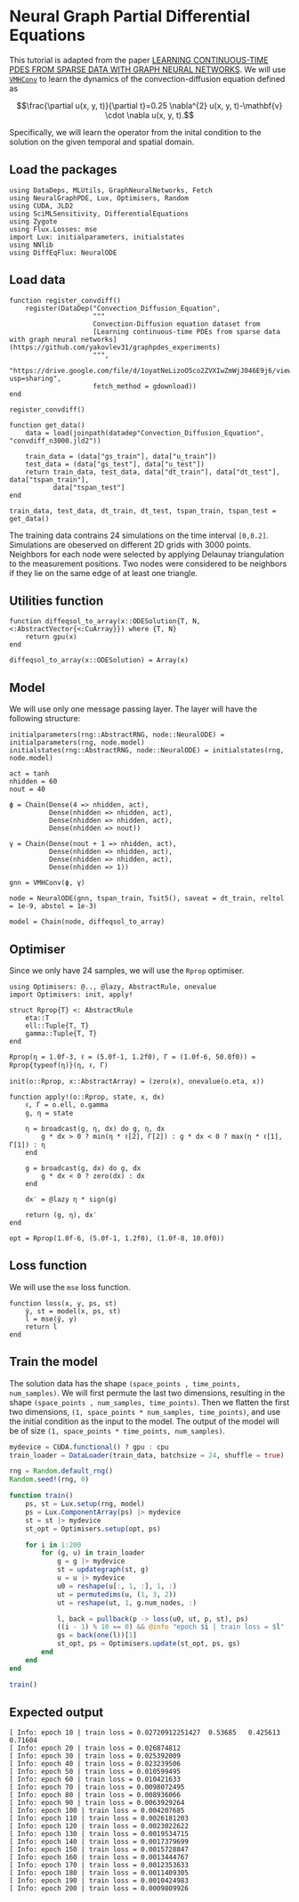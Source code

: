 # Neural Graph Partial Differential Equations

This tutorial is adapted from the paper [LEARNING CONTINUOUS-TIME PDES FROM SPARSE DATA WITH GRAPH NEURAL NETWORKS](https://github.com/yakovlev31/graphpdes_experiments/blob/master/convdiff/train.py).
We will use [`VMHConv`](@ref) to learn the dynamics of the convection-diffusion equation defined as

```math
\frac{\partial u(x, y, t)}{\partial t}=0.25 \nabla^{2} u(x, y, t)-\mathbf{v} \cdot \nabla u(x, y, t).
```

Specifically, we will learn the operator from the inital condition to the solution on the given temporal and spatial domain.

## Load the packages

```@example ngpde
using DataDeps, MLUtils, GraphNeuralNetworks, Fetch
using NeuralGraphPDE, Lux, Optimisers, Random
using CUDA, JLD2
using SciMLSensitivity, DifferentialEquations
using Zygote
using Flux.Losses: mse
import Lux: initialparameters, initialstates
using NNlib
using DiffEqFlux: NeuralODE
```

## Load data

```@example ngpde
function register_convdiff()
    register(DataDep("Convection_Diffusion_Equation",
                     """
                     Convection-Diffusion equation dataset from
                     [Learning continuous-time PDEs from sparse data with graph neural networks](https://github.com/yakovlev31/graphpdes_experiments)
                     """,
                     "https://drive.google.com/file/d/1oyatNeLizoO5co2ZVXIwZmWjJ046E9j6/view?usp=sharing",
                     fetch_method = gdownload))
end

register_convdiff()

function get_data()
    data = load(joinpath(datadep"Convection_Diffusion_Equation", "convdiff_n3000.jld2"))

    train_data = (data["gs_train"], data["u_train"])
    test_data = (data["gs_test"], data["u_test"])
    return train_data, test_data, data["dt_train"], data["dt_test"], data["tspan_train"],
           data["tspan_test"]
end

train_data, test_data, dt_train, dt_test, tspan_train, tspan_test = get_data()
```

The training data contrains 24 simulations on the time interval ``[0,0.2]``. Simulations are obeserved on different 2D grids with 3000 points.
Neighbors for each node were selected by applying Delaunay triangulation to the measurement positions. Two nodes were considered to be
neighbors if they lie on the same edge of at least one triangle.

## Utilities function

```@example ngpde
function diffeqsol_to_array(x::ODESolution{T, N, <:AbstractVector{<:CuArray}}) where {T, N}
    return gpu(x)
end

diffeqsol_to_array(x::ODESolution) = Array(x)
```

## Model

We will use only one message passing layer. The layer will have the following structure:

```@example ngpde
initialparameters(rng::AbstractRNG, node::NeuralODE) = initialparameters(rng, node.model)
initialstates(rng::AbstractRNG, node::NeuralODE) = initialstates(rng, node.model)

act = tanh
nhidden = 60
nout = 40

ϕ = Chain(Dense(4 => nhidden, act),
          Dense(nhidden => nhidden, act),
          Dense(nhidden => nhidden, act),
          Dense(nhidden => nout))

γ = Chain(Dense(nout + 1 => nhidden, act),
          Dense(nhidden => nhidden, act),
          Dense(nhidden => nhidden, act),
          Dense(nhidden => 1))

gnn = VMHConv(ϕ, γ)

node = NeuralODE(gnn, tspan_train, Tsit5(), saveat = dt_train, reltol = 1e-9, abstol = 1e-3)

model = Chain(node, diffeqsol_to_array)
```

## Optimiser

Since we only have 24 samples, we will use the `Rprop` optimiser.

```@example ngpde
using Optimisers: @.., @lazy, AbstractRule, onevalue
import Optimisers: init, apply!

struct Rprop{T} <: AbstractRule
    eta::T
    ell::Tuple{T, T}
    gamma::Tuple{T, T}
end

Rprop(η = 1.0f-3, ℓ = (5.0f-1, 1.2f0), Γ = (1.0f-6, 50.0f0)) = Rprop{typeof(η)}(η, ℓ, Γ)

init(o::Rprop, x::AbstractArray) = (zero(x), onevalue(o.eta, x))

function apply!(o::Rprop, state, x, dx)
    ℓ, Γ = o.ell, o.gamma
    g, η = state

    η = broadcast(g, η, dx) do g, η, dx
        g * dx > 0 ? min(η * ℓ[2], Γ[2]) : g * dx < 0 ? max(η * ℓ[1], Γ[1]) : η
    end

    g = broadcast(g, dx) do g, dx
        g * dx < 0 ? zero(dx) : dx
    end

    dx′ = @lazy η * sign(g)

    return (g, η), dx′
end

opt = Rprop(1.0f-6, (5.0f-1, 1.2f0), (1.0f-8, 10.0f0))
```

## Loss function

We will use the `mse` loss function.

```@example ngpde
function loss(x, y, ps, st)
    ŷ, st = model(x, ps, st)
    l = mse(ŷ, y)
    return l
end
```

## Train the model

The solution data has the shape `(space_points , time_points, num_samples)`. We will first permute the last two dimensions, resulting in the shape `(space_points , num_samples, time_points)`.
Then we flatten the first two dimensions, `(1, space_points * num_samples, time_points)`, and use the initial condition as the input to the model.
The output of the model will be of size `(1, space_points * time_points, num_samples)`.

```julia
mydevice = CUDA.functional() ? gpu : cpu
train_loader = DataLoader(train_data, batchsize = 24, shuffle = true)

rng = Random.default_rng()
Random.seed!(rng, 0)

function train()
    ps, st = Lux.setup(rng, model)
    ps = Lux.ComponentArray(ps) |> mydevice
    st = st |> mydevice
    st_opt = Optimisers.setup(opt, ps)

    for i in 1:200
        for (g, u) in train_loader
            g = g |> mydevice
            st = updategraph(st, g)
            u = u |> mydevice
            u0 = reshape(u[:, 1, :], 1, :)
            ut = permutedims(u, (1, 3, 2))
            ut = reshape(ut, 1, g.num_nodes, :)

            l, back = pullback(p -> loss(u0, ut, p, st), ps)
            ((i - 1) % 10 == 0) && @info "epoch $i | train loss = $l"
            gs = back(one(l))[1]
            st_opt, ps = Optimisers.update(st_opt, ps, gs)
        end
    end
end

train()
```

## Expected output

```
[ Info: epoch 10 | train loss = 0.02720912251427  0.53685   0.425613  0.71604
[ Info: epoch 20 | train loss = 0.026874812
[ Info: epoch 30 | train loss = 0.025392009
[ Info: epoch 40 | train loss = 0.023239506
[ Info: epoch 50 | train loss = 0.010599495
[ Info: epoch 60 | train loss = 0.010421633
[ Info: epoch 70 | train loss = 0.0098072495
[ Info: epoch 80 | train loss = 0.008936066
[ Info: epoch 90 | train loss = 0.0063929264
[ Info: epoch 100 | train loss = 0.004207685
[ Info: epoch 110 | train loss = 0.0026181203
[ Info: epoch 120 | train loss = 0.0023022622
[ Info: epoch 130 | train loss = 0.0019534715
[ Info: epoch 140 | train loss = 0.0017379699
[ Info: epoch 150 | train loss = 0.0015728847
[ Info: epoch 160 | train loss = 0.0013444767
[ Info: epoch 170 | train loss = 0.0012353633
[ Info: epoch 180 | train loss = 0.0011409305
[ Info: epoch 190 | train loss = 0.0010424983
[ Info: epoch 200 | train loss = 0.0009809926
```
